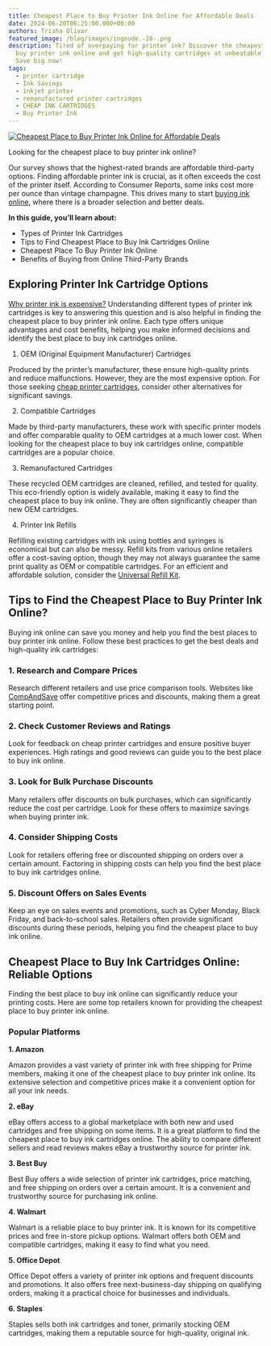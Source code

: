 ```yaml
---
title: Cheapest Place to Buy Printer Ink Online for Affordable Deals
date: 2024-06-20T06:25:00.000+08:00
authors: Trisha Olivar
featured_image: /blog/images/ingoude.-28-.png
description: Tired of overpaying for printer ink? Discover the cheapest place to
  buy printer ink online and get high-quality cartridges at unbeatable prices.
  Save big now!
tags:
  - printer cartridge
  - Ink Savings
  - inkjet printer
  - remanufactured printer cartridges
  - CHEAP INK CARTRIDGES
  - Buy Printer Ink
---
```

[![Cheapest Place to Buy Printer Ink Online for Affordable Deals](/blog/images/ingoude.-28-.png "Cheapest Place to Buy Printer Ink Online for Affordable Deals")](/blog/images/ingoude.-28-.png)

Looking for the cheapest place to buy printer ink online?

Our survey shows that the highest-rated brands are affordable third-party options. Finding affordable printer ink is crucial, as it often exceeds the cost of the printer itself. According to Consumer Reports, some inks cost more per ounce than vintage champagne. This drives many to start [buying ink online](https://www.compandsave.com/blog/posts/buying-ink-online-top-tips-and-5-common-mistakes-to-avoid.html), where there is a broader selection and better deals.

**In this guide, you’ll learn about:**

* Types of Printer Ink Cartridges
* Tips to Find Cheapest Place to Buy Ink Cartridges Online
* Cheapest Place To Buy Printer Ink Online
* Benefits of Buying from Online Third-Party Brands

## Exploring Printer Ink Cartridge Options

[Why printer ink is expensive?](https://www.compandsave.com/why-printer-ink-is-so-expensive-guide) Understanding different types of printer ink cartridges is key to answering this question and is also helpful in finding the cheapest place to buy printer ink online. Each type offers unique advantages and cost benefits, helping you make informed decisions and identify the best place to buy ink cartridges online.

1. OEM (Original Equipment Manufacturer) Cartridges

Produced by the printer’s manufacturer, these ensure high-quality prints and reduce malfunctions. However, they are the most expensive option. For those seeking [cheap printer cartridges](https://www.compandsave.com/blog/posts/cheap-printer-cartridges-deciding-between-compatible-remanufactured-and-refillable-options.html), consider other alternatives for significant savings.

2. Compatible Cartridges

Made by third-party manufacturers, these work with specific printer models and offer comparable quality to OEM cartridges at a much lower cost. When looking for the cheapest place to buy ink cartridges online, compatible cartridges are a popular choice.

3. Remanufactured Cartridges

These recycled OEM cartridges are cleaned, refilled, and tested for quality. This eco-friendly option is widely available, making it easy to find the cheapest place to buy ink online. They are often significantly cheaper than new OEM cartridges.

4. Printer Ink Refills

Refilling existing cartridges with ink using bottles and syringes is economical but can also be messy. Refill kits from various online retailers offer a cost-saving option, though they may not always guarantee the same print quality as OEM or compatible cartridges. For an efficient and affordable solution, consider the [Universal Refill Kit](https://www.compandsave.com/ink-refill-bulk-ink).

## Tips to Find the Cheapest Place to Buy Printer Ink Online?

Buying ink online can save you money and help you find the best places to buy printer ink online. Follow these best practices to get the best deals and high-quality ink cartridges:

### 1. Research and Compare Prices

Research different retailers and use price comparison tools. Websites like [CompAndSave](http://CompAndSave.com) offer competitive prices and discounts, making them a great starting point.

### 2. Check Customer Reviews and Ratings

Look for feedback on cheap printer cartridges and ensure positive buyer experiences. High ratings and good reviews can guide you to the best place to buy ink online.

### 3. Look for Bulk Purchase Discounts

Many retailers offer discounts on bulk purchases, which can significantly reduce the cost per cartridge. Look for these offers to maximize savings when buying printer ink.

### 4. Consider Shipping Costs

Look for retailers offering free or discounted shipping on orders over a certain amount. Factoring in shipping costs can help you find the best place to buy ink cartridges online.

### 5. Discount Offers on Sales Events

Keep an eye on sales events and promotions, such as Cyber Monday, Black Friday, and back-to-school sales. Retailers often provide significant discounts during these periods, helping you find the cheapest place to buy ink online.

## Cheapest Place to Buy Ink Cartridges Online: Reliable Options

Finding the best place to buy ink online can significantly reduce your printing costs. Here are some top retailers known for providing the cheapest place to buy printer ink online.

### Popular Platforms

**1. Amazon**

Amazon provides a vast variety of printer ink with free shipping for Prime members, making it one of the cheapest place to buy printer ink online. Its extensive selection and competitive prices make it a convenient option for all your ink needs.

**2. eBay**

eBay offers access to a global marketplace with both new and used cartridges and free shipping on some items. It is a great platform to find the cheapest place to buy ink cartridges online. The ability to compare different sellers and read reviews makes eBay a trustworthy source for printer ink.

**3. Best Buy**

Best Buy offers a wide selection of printer ink cartridges, price matching, and free shipping on orders over a certain amount. It is a convenient and trustworthy source for purchasing ink online.

**4. Walmart**

Walmart is a reliable place to buy printer ink. It is known for its competitive prices and free in-store pickup options. Walmart offers both OEM and compatible cartridges, making it easy to find what you need.

**5. Office Depot**

Office Depot offers a variety of printer ink options and frequent discounts and promotions. It also offers free next-business-day shipping on qualifying orders, making it a practical choice for businesses and individuals.

**6. Staples**

Staples sells both ink cartridges and toner, primarily stocking OEM cartridges, making them a reputable source for high-quality, original ink.

